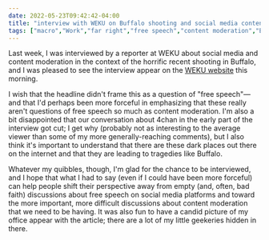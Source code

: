 ```yaml
---
date: 2022-05-23T09:42:42-04:00
title: "interview with WEKU on Buffalo shooting and social media content moderation"
tags: ["macro","Work","far right","free speech","content moderation","Elon Musk","Twitter","4chan","Buffalo shooting"]
---
```


Last week, I was interviewed by a reporter at WEKU about social media and content moderation in the context of the horrific recent shooting in Buffalo, and I was pleased to see the interview appear on the [WEKU website](https://www.weku.org/interviews/2022-05-22/uk-information-communication-professor-limits-to-social-media-free-speech-is-tricky) this morning. 

I wish that the headline didn't frame this as a question of "free speech"—and that I'd perhaps been more forceful in emphasizing that these really aren't questions of free speech so much as content moderation. I'm also a bit disappointed that our conversation about 4chan in the early part of the interview got cut; I get why (probably not as interesting to the average viewer than some of my more generally-reaching comments), but I also think it's important to understand that there are these dark places out there on the internet and that they are leading to tragedies like Buffalo. 

Whatever my quibbles, though, I'm glad for the chance to be interviewed, and I hope that what I had to say (even if I could have been more forceful) can help people shift their perspective away from empty (and, often, bad faith) discussions about free speech on social media platforms and toward the more important, more difficult discussions about content moderation that we need to be having. It was also fun to have a candid picture of my office appear with the article; there are a lot of my little geekeries hidden in there.